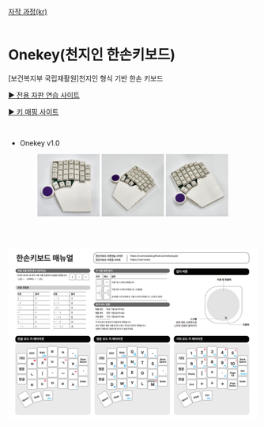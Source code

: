 [자작 과정(kr)](https://blog.naver.com/cosmosalad/223262540878)<br/><br/>

# Onekey(천지인 한손키보드)<br/>
[보건복지부 국립재활원]천지인 형식 기반 한손 키보드

[▶ 전용 자판 연습 사이트](https://cosmosalad.github.io/onekeytype/)

[▶ 키 매핑 사이트](https://vial.rocks/)

<br/>

- Onekey v1.0

<p align="center">
  <img src="img/onekey_01.jpg" style="width: 25%;"/>
  <img src="img/onekey_02.jpg" style="width: 25%;"/>
  <img src="img/onekey_03.jpg" style="width: 25%;"/>
</p>

<br/><br/>

<p align="center">
  <img src="img/onekey_manual.png"/>
</p>
